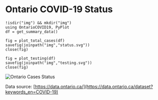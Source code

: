 # Ontario COVID-19 Status

```@setup makefigs
!isdir("img") && mkdir("img")
using OntarioCOVID19, PyPlot
df = get_summary_data()

fig = plot_total_cases(df)
savefig(joinpath("img","status.svg"))
close(fig)

fig = plot_testing(df)
savefig(joinpath("img","testing.svg"))
close(fig)
```

![Ontario Cases Status](img/status.svg)

Data source: [https://data.ontario.ca/](https://data.ontario.ca/dataset?keywords_en=COVID-19)

